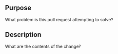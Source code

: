 ## Purpose
What problem is this pull request attempting to solve?
## Description
What are the contents of the change?

